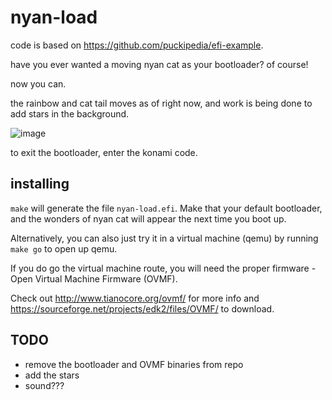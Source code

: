 # nyan-load

code is based on https://github.com/puckipedia/efi-example.

have you ever wanted a moving nyan cat as your bootloader? of course!

now you can.

the rainbow and cat tail moves as of right now, and work is being done to add stars in the background.

![image](https://cloud.githubusercontent.com/assets/6683648/21967660/3929e4be-db59-11e6-93ff-28dc47e85759.png)

to exit the bootloader, enter the konami code.

## installing

`make` will generate the file `nyan-load.efi`.
Make that your default bootloader, and the wonders of nyan cat will appear the next time you boot up.

Alternatively, you can also just try it in a virtual machine (qemu) by running `make go` to open up qemu.

If you do go the virtual machine route, you will need the proper firmware - Open Virtual Machine Firmware (OVMF).

Check out http://www.tianocore.org/ovmf/ for more info and https://sourceforge.net/projects/edk2/files/OVMF/ to download.

## TODO

 - remove the bootloader and OVMF binaries from repo
 - add the stars
 - sound???
